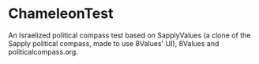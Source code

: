 # ChameleonTest
An Israelized political compass test based on SapplyValues (a clone of the Sapply political compass, made to use 8Values' UI), 8Values and politicalcompass.org.
